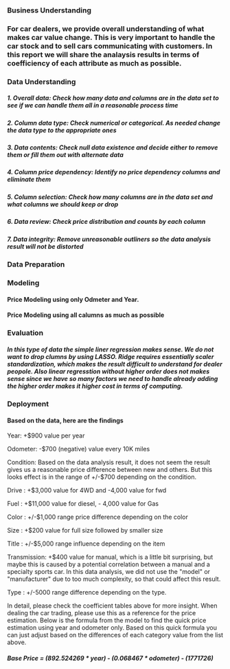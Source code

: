 ### Business Understanding

### For car dealers, we provide overall understanding of what makes car value change. This is very important to handle the car stock and to sell cars communicating with customers. In this report we will share the analaysis results in terms of coefficiency of each attribute as much as possible.

### Data Understanding
##### 1. Overall data: Check how many data and columns are in the data set to see if we can handle them all in a reasonable process time
##### 2. Column data type: Check numerical or categorical. As needed change the data type to the appropriate ones
##### 3. Data contents: Check null data existence and decide either to remove them or fill them out with alternate data
##### 4. Column price dependency: Identify no price dependency columns and eliminate them
##### 5. Column selection: Check how many columns are in the data set and what columns we should keep or drop
##### 6. Data review: Check price distribution and counts by each column
##### 7. Data integrity: Remove unreasonable outliners so the data analysis result will not be distorted

### Data Preparation

### Modeling
#### Price Modeling using only Odmeter and Year.
#### Price Modeling using all calumns as much as possible

### Evaluation
##### In this type of data the simple liner regression makes sense. We do not want to drop clumns by using LASSO. Ridge requires essentially scaler standardization, which makes the result difficult to understand for dealer peopole. Also linear regresstion without higher order does not makes sense since we have so many factors we need to handle already adding the higher order makes it higher cost in terms of computing.

### Deployment

#### Based on the data, here are the findings

Year: +$900 value per year

Odometer: -$700 (negative) value every 10K miles

Condition: Based on the data analysis result, it does not seem the result gives us a reasonable price difference between new and others. But this looks effect is in the range of +/-$700 depending on the condition.

Drive     : +$3,000 value for 4WD and -4,000 value for fwd

Fuel      : +$11,000 value for diesel, - 4,000 value for Gas

Color     : +/-$1,000 range price difference depending on the color

Size      : +$200 value for full size followed by smaller size

Title     : +/-$5,000 range influence depending on the item

Transmission: +$400 value for manual, which is a little bit surprising, but maybe this is caused by a potential correlation between a manual and a specialty sports car. In this data analysis, we did not use the "model" or "manufacturer" due to too much complexity, so that could affect this result.

Type      : +/-5000 range difference depending on the type.

In detail, please check the coefficient tables above for more insight. When dealing the car trading, please use this as a reference for the price estimation. Below is the formula from the model to find the quick price estimation using year and odometer only. Based on this quick formula you can just adjust based on the differences of each category value from the list above.

##### Base Price = (892.524269 * year) - (0.068467 * odometer) - (1771726)
